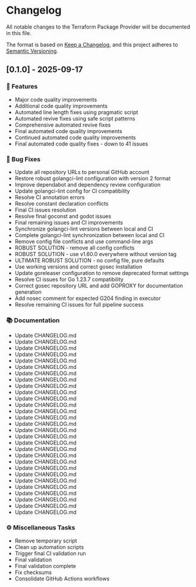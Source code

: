 # Changelog

All notable changes to the Terraform Package Provider will be documented in this file.

The format is based on [Keep a Changelog](https://keepachangelog.com/en/1.0.0/),
and this project adheres to [Semantic Versioning](https://semver.org/spec/v2.0.0.html).

## [0.1.0] - 2025-09-17

### 🚀 Features

- Major code quality improvements
- Additional code quality improvements
- Automated line length fixes using pragmatic script
- Automated revive fixes using safe script patterns
- Comprehensive automated revive fixes
- Final automated code quality improvements
- Continued automated code quality improvements
- Final automated code quality fixes - down to 41 issues

### 🐛 Bug Fixes

- Update all repository URLs to personal GitHub account
- Restore robust golangci-lint configuration with version 2 format
- Improve dependabot and dependency review configuration
- Update golangci-lint config for CI compatibility
- Resolve CI annotation errors
- Resolve constant declaration conflicts
- Final CI issues resolution
- Resolve final goconst and godot issues
- Final remaining issues and CI improvements
- Synchronize golangci-lint versions between local and CI
- Complete golangci-lint synchronization between local and CI
- Remove config file conflicts and use command-line args
- ROBUST SOLUTION - remove all config conflicts
- ROBUST SOLUTION - use v1.60.0 everywhere without version tag
- ULTIMATE ROBUST SOLUTION - no config file, pure defaults
- Use working versions and correct gosec installation
- Update goreleaser configuration to remove deprecated format settings
- Resolve CI issues for Go 1.23.7 compatibility
- Correct gosec repository URL and add GOPROXY for documentation generation
- Add nosec comment for expected G204 finding in executor
- Resolve remaining CI issues for full pipeline success

### 📚 Documentation

- Update CHANGELOG.md
- Update CHANGELOG.md
- Update CHANGELOG.md
- Update CHANGELOG.md
- Update CHANGELOG.md
- Update CHANGELOG.md
- Update CHANGELOG.md
- Update CHANGELOG.md
- Update CHANGELOG.md
- Update CHANGELOG.md
- Update CHANGELOG.md
- Update CHANGELOG.md
- Update CHANGELOG.md
- Update CHANGELOG.md
- Update CHANGELOG.md
- Update CHANGELOG.md
- Update CHANGELOG.md
- Update CHANGELOG.md
- Update CHANGELOG.md
- Update CHANGELOG.md
- Update CHANGELOG.md
- Update CHANGELOG.md
- Update CHANGELOG.md
- Update CHANGELOG.md
- Update CHANGELOG.md
- Update CHANGELOG.md
- Update CHANGELOG.md
- Update CHANGELOG.md
- Update CHANGELOG.md

### ⚙️ Miscellaneous Tasks

- Remove temporary script
- Clean up automation scripts
- Trigger final CI validation run
- Final validation
- Final validation complete
- Fix checksums
- Consolidate GitHub Actions workflows

<!-- generated by git-cliff -->
